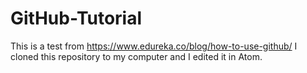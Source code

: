 # GitHub-Tutorial
This is a test from https://www.edureka.co/blog/how-to-use-github/
I cloned this repository to my computer and I edited it in Atom.
